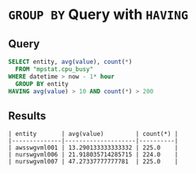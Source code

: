 # `GROUP BY` Query with `HAVING`

## Query

```sql
SELECT entity, avg(value), count(*)
  FROM "mpstat.cpu_busy"
WHERE datetime > now - 1* hour
  GROUP BY entity
HAVING avg(value) > 10 AND count(*) > 200
```

## Results

```ls
| entity       | avg(value)         | count(*) |
|--------------|--------------------|----------|
| awsswgvml001 | 13.290133333333332 | 225.0    |
| nurswgvml006 | 21.918035714285715 | 224.0    |
| nurswgvml007 | 47.27337777777781  | 225.0    |
```
